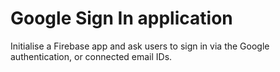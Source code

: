 # Google Sign In application
Initialise a Firebase app and ask users to sign in via the Google authentication, or connected email IDs.